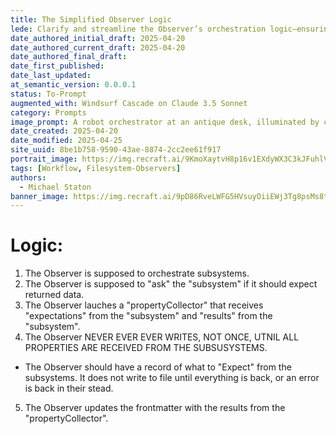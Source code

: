 ```yaml
---
title: The Simplified Observer Logic
lede: Clarify and streamline the Observer’s orchestration logic—ensuring every subsystem, expectation, and write operation is perfectly sequenced.
date_authored_initial_draft: 2025-04-20
date_authored_current_draft: 2025-04-20
date_authored_final_draft: 
date_first_published: 
date_last_updated: 
at_semantic_version: 0.0.0.1
status: To-Prompt
augmented_with: Windsurf Cascade on Claude 3.5 Sonnet
category: Prompts
image_prompt: A robot orchestrator at an antique desk, illuminated by candlelight, writing logic diagrams with a quill—surrounded by subsystem blueprints and glowing data flows.
date_created: 2025-04-20
date_modified: 2025-04-25
site_uuid: 8be1b758-9590-43ae-8874-2cc2ee61f917
portrait_image: https://img.recraft.ai/9KmoXaytvH8p16v1EXdyWX3C3kJFuhlV8XxpILRzgpM/rs:fit:1024:1820:0/raw:1/plain/abs://external/images/49b6dfaf-7f8d-451e-a4d8-5a66f1855c74
tags: [Workflow, Filesystem-Observers]
authors:
  - Michael Staton
banner_image: https://img.recraft.ai/9pD86RveLWFG5HVsuyOiiEWj3Tg8psMs8tmv4FCKjP0/rs:fit:2048:1024:0/raw:1/plain/abs://external/images/78edb0b6-22cc-4a73-a2c7-e545fa1c03e6
---
```


# Logic:

1. The Observer is supposed to orchestrate subsystems. 
2. The Observer is supposed to "ask" the "subsystem" if it should expect returned data.
3. The Observer lauches a "propertyCollector" that receives "expectations" from the "subsystem" and "results" from the "subsystem".
4. The Observer NEVER EVER EVER WRITES, NOT ONCE, UTNIL ALL PROPERTIES ARE RECEIVED FROM THE SUBSUSYSTEMS.
- The Observer should have a record of what to "Expect" from the subsystems.  It does not write to file until everything is back, or an error is back in their stead. 
5. The Observer updates the frontmatter with the results from the "propertyCollector".
